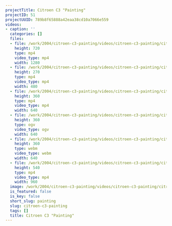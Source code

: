 ```yaml
---
projectTitle: Citroen C3 "Painting"
projectID: 51
projectUUID: 789b8f65888a42eaa38cd10a7066e559
videos:
- caption: ''
  categories: []
  files:
  - file: /work/2004/citroen-c3-painting/videos/citroen-c3-painting/citroen-thief-1280x720.mp4
    height: 720
    type: mp4
    video_type: mp4
    width: 1280
  - file: /work/2004/citroen-c3-painting/videos/citroen-c3-painting/citroen-thief-480x270.mp4
    height: 270
    type: mp4
    video_type: mp4
    width: 480
  - file: /work/2004/citroen-c3-painting/videos/citroen-c3-painting/citroen-thief-640x360.mp4
    height: 360
    type: mp4
    video_type: mp4
    width: 640
  - file: /work/2004/citroen-c3-painting/videos/citroen-c3-painting/citroen-thief-640x360.ogv
    height: 360
    type: ogv
    video_type: ogv
    width: 640
  - file: /work/2004/citroen-c3-painting/videos/citroen-c3-painting/citroen-thief-640x360.webm
    height: 360
    type: webm
    video_type: webm
    width: 640
  - file: /work/2004/citroen-c3-painting/videos/citroen-c3-painting/citroen-thief-960x540.mp4
    height: 540
    type: mp4
    video_type: mp4
    width: 960
  image: /work/2004/citroen-c3-painting/videos/citroen-c3-painting/citroen-thief.01.jpg
  is_featured: false
  is_key: false
  short_slug: painting
  slug: citroen-c3-painting
  tags: []
  title: Citroen C3 "Painting"
---
```

